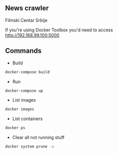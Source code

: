 ## News crawler

Filmski Centar Srbije

If you're using Docker Toolbox you'd need to access http://192.168.99.100:5000

## Commands

- Build
```sh
docker-compose build
```

- Run
```sh
docker-compose up
```

- List images
```sh
docker images
```

- List containers
```sh
docker ps
```

- Clear all not running stuff
```sh
docker system prune -a
```
